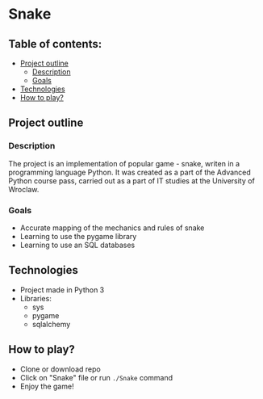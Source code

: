 # Snake

## Table of contents:
* [Project outline](#Project-outline)</br>
  * [Description](#Description)
  * [Goals](#Goals)</br>
* [Technologies](#Technologies)</br>
* [How to play?](#How-to-play?)</br>

## Project outline
### Description
The project is an implementation of popular game - snake, 
writen in a programming language Python. It was created as a part of the
Advanced Python course pass, carried out as a part of IT studies at the 
University of Wroclaw. 

### Goals
* Accurate mapping of the mechanics and rules of snake
* Learning to use the pygame library
* Learning to use an SQL databases

## Technologies
* Project made in Python 3
* Libraries:
  * sys
  * pygame
  * sqlalchemy

## How to play?
* Clone or download repo
* Click on "Snake" file or run ```./Snake``` command
* Enjoy the game!
